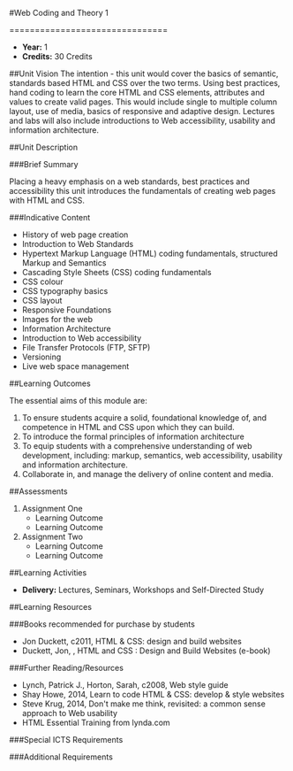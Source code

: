 #Web Coding and Theory 1
<!-- Temporary title -->
===============================

+ __Year:__ 1
+ __Credits:__ 30 Credits

##Unit Vision
The intention - this unit would cover the basics of semantic, standards based HTML and CSS over the two terms. Using best practices, hand coding to learn the core HTML and CSS elements, attributes and values to create valid pages. This would include single to multiple column layout, use of media, basics of responsive and adaptive design. Lectures and labs will also include introductions to Web accessibility, usability and information architecture. 

##Unit Description

###Brief Summary

<!-- 140 characters -->

Placing a heavy emphasis on a web standards, best practices and accessibility this unit introduces the fundamentals of creating web pages with HTML and CSS.

###Indicative Content

+ History of web page creation
+ Introduction to Web Standards
+ Hypertext Markup Language (HTML) coding fundamentals, structured Markup and Semantics
+ Cascading Style Sheets (CSS) coding fundamentals
+ CSS colour
+ CSS typography basics
+ CSS layout
+ Responsive Foundations
+ Images for the web
+ Information Architecture
+ Introduction to Web accessibility
+ File Transfer Protocols (FTP, SFTP)
+ Versioning
+ Live web space management

##Learning Outcomes

The essential aims of this module are:

1. To ensure students acquire a solid, foundational knowledge of, and competence in HTML and CSS upon which they can build.
1. To introduce the formal principles of information architecture
1. To equip students with a comprehensive understanding of  web development, including: markup, semantics, web accessibility, usability and information architecture.
1. Collaborate in, and manage the delivery of online content and media.



##Assessments

1. Assignment One
    * Learning Outcome
    * Learning Outcome
2. Assignment Two
    * Learning Outcome
    * Learning Outcome

##Learning Activities

+ __Delivery:__ Lectures, Seminars, Workshops and Self-Directed Study

##Learning Resources

###Books recommended for purchase by students

+ Jon Duckett, c2011, HTML & CSS: design and build websites 
+ Duckett, Jon, , HTML and CSS : Design and Build Websites (e-book)

###Further Reading/Resources

+ Lynch, Patrick J., Horton, Sarah, c2008, Web style guide
+ Shay Howe, 2014, Learn to code HTML & CSS: develop & style websites
+ Steve Krug, 2014, Don't make me think, revisited: a common sense approach to Web usability 
+ HTML Essential Training from lynda.com

###Special ICTS Requirements

###Additional Requirements

<!--

Notes

-->



